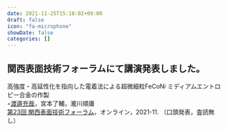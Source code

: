 ```yaml
---
date: 2021-11-25T15:18:02+09:00
draft: false
icon: "fa-microphone"
showDate: false
categories: []
---
```


## 関西表面技術フォーラムにて講演発表しました。

高強度・高延性化を指向した電着法による超微細粒FeCoNi ミディアムエントロピー合金の作製  
    ◦<u>渡邉充哉</u>，宮本了輔，瀧川順庸  
    [第23回 関西表面技術フォーラム](https://kansai.sfj.or.jp/gyoji/forum/23th/index.html)，オンライン，2021-11. （口頭発表，査読無し）
